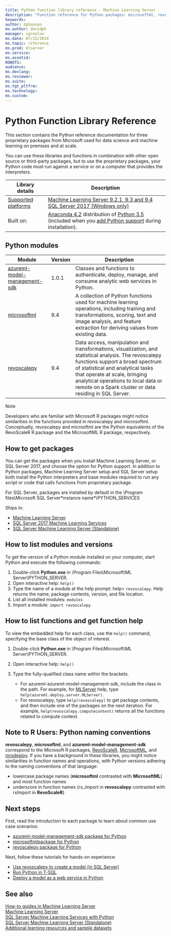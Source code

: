```yaml
---
title: Python function library reference - Machine Learning Server 
description: "Function reference for Python packages: microsoftml, revoscalepy, azureml-model-mananagement-sdk in Machine Learning Server."
keywords: 
author: dphansen
ms.author: davidph
manager: cgronlun
ms.date: 07/15/2019
ms.topic: reference
ms.prod: mlserver
ms.service: 
ms.assetid: 
ROBOTS: 
audience: 
ms.devlang: 
ms.reviewer: 
ms.suite: 
ms.tgt_pltfrm: 
ms.technology: 
ms.custom: 
---
```


# Python Function Library Reference

This section contains the Python reference documentation for three proprietary packages from Microsoft used for data science and machine learning on premises and at scale.  

You can use these libraries and functions in combination with other open source or third-party packages, but to use the proprietary packages, your Python code must run against a service or on a computer that provides the interpreters.

| Library details | Description |
|--------|-|
| [Supported platforms](../install/r-server-install-supported-platforms.md) | [Machine Learning Server 9.2.1, 9.3 and 9.4](../what-is-machine-learning-server.md) </br>[SQL Server 2017  (Windows only)](https://docs.microsoft.com/sql/advanced-analytics/getting-started-with-machine-learning-services) |
| Built on: | [Anaconda 4.2](https://www.continuum.io/why-anaconda) distribution of [Python 3.5](https://www.python.org/doc) (included when you [add Python support](#how-to-install) during installation). |

## Python modules

|Module | Version | Description |
|--------|---------|-------------|
|[azureml-model-management-sdk](azureml-model-management-sdk/azureml-model-management-sdk.md) | 1.0.1 | Classes and functions to authenticate, deploy, manage, and consume analytic web services in Python.  |
|[microsoftml](microsoftml/microsoftml-package.md)| 9.4 | A collection of Python functions used for machine learning operations, including training and transformations, scoring, text and image analysis, and feature extraction for deriving values from existing data. |
|[revoscalepy](revoscalepy/revoscalepy-package.md) | 9.4 | Data access, manipulation and transformations, visualization, and statistical analysis. The revoscalepy functions support a broad spectrum of statistical and analytical tasks that operate at scale, bringing analytical operations to local data or remote on a Spark cluster or data residing in SQL Server. |

> [!Note]
> Developers who are familiar with Microsoft R packages might notice similarities in the functions provided in revoscalepy and microsoftml. Conceptually, revoscalepy and microsftml are the Python equivalents of the RevoScaleR R package and the MicrosoftML R package, respectively.

<a name="how-to-install"></a>

## How to get packages

You can get the packages when you install Machine Learning Server, or SQL Server 2017, and choose the option for Python support. In addition to Python packages, Machine Learning Server setup and SQL Server setup both install the Python interpreters and base modules required to run any script or code that calls functions from proprietary package.

For SQL Server, packages are installed by default in the \Program files\Microsoft SQL Server\*instance name*\PYTHON_SERVICES

Ships in:
+ [Machine Learning Server](../what-is-machine-learning-server.md) 
+ [SQL Server 2017 Machine Learning Services](https://docs.microsoft.com/sql/advanced-analytics/python/sql-server-python-services) 
+ [SQL Server Machine Learning Server (Standalone)](https://docs.microsoft.com/sql/advanced-analytics/r/r-server-standalone#whats-new-in-microsoft-machine-learning-server)

## How to list modules and versions

To get the version of a Python module installed on your computer, start Python and execute the following commands:

1. Double-click **Python.exe** in \Program Files\Microsoft\ML Server\PYTHON_SERVER.
2. Open interactive help: `help()`
3. Type the name of a module at the help prompt: help> `revoscalepy`. Help returns the name, package contents, version, and file location.
4. List all installed modules: `modules`
5. Import a module: `import revoscalepy`

## How to list functions and get function help

To view the embedded help for each class, use the `help()` command, specifying the base class of the object of interest.

1. Double-click **Python.exe** in \Program Files\Microsoft\ML Server\PYTHON_SERVER.
2. Open interactive help: `help()`
3. Type the fully-qualified class name within the brackets. 

   + For azureml-azureml-model-management-sdk, include the class in the path. For example, for [MLServer](azureml-model-management-sdk/mlserver.md) help, type `help(azureml.deploy.server.MLServer)`. 
   + For revoscalepy, type `help(revoscalepy)` to get package contents, and then include one of the packages on the next iteration. For example, `help(revoscalepy.computecontext)` returns all the functions related to compute context.

## Note to R Users: Python naming conventions

**revoscalepy**, **microsoftml**, and **azureml-model-management-sdk** correspond to the Microsoft R packages, [RevoScaleR](../r-reference/revoscaler/revoscaler.md), [MicrosoftML](../r-reference/microsoftml/microsoftml-package.md), and [mrsdeploy](../r-reference/mrsdeploy/mrsdeploy-package.md). If you have a background in these libraries, you might notice similarities in function names and operations, with Python versions adhering to the naming conventions of that language:

* lowercase package names (**microsoftml** contrasted with **MicrosoftML**) and most function names
* underscore in function names (rx_import in **revoscalepy** contrasted with rxImport in **RevoScaleR**)

## Next steps

First, read the introduction to each package to learn about common use case scenarios:

+ [azureml-model-management-sdk package for Python](azureml-model-management-sdk/azureml-model-management-sdk.md)  
+ [microsoftmlpackage for Python](microsoftml/microsoftml-package.md) 
+ [revoscalepy package for Python](revoscalepy/revoscalepy-package.md)  

Next, follow these tutorials for hands-on experience:

+ [Use revoscalepy to create a model (in SQL Server)](https://docs.microsoft.com/sql/advanced-analytics/tutorials/use-python-revoscalepy-to-create-model) 
+ [Run Python in T-SQL](https://docs.microsoft.com/sql/advanced-analytics/tutorials/run-python-using-t-sql) 
+ [Deploy a model as a web service in Python](../operationalize/python/quickstart-deploy-python-web-service.md)

## See also

  [How-to guides in Machine Learning Server](../r/how-to-introduction.md)     
  [Machine Learning Server](../what-is-machine-learning-server.md)   
  [SQL Server Machine Learning Services with Python](https://docs.microsoft.com/sql/advanced-analytics/python/sql-server-python-services)  
  [SQL Server Machine Learning Server (Standalone)](https://docs.microsoft.com/sql/advanced-analytics/r/r-server-standalone)    
  [Additional learning resources and sample datasets](../resources-more.md)  